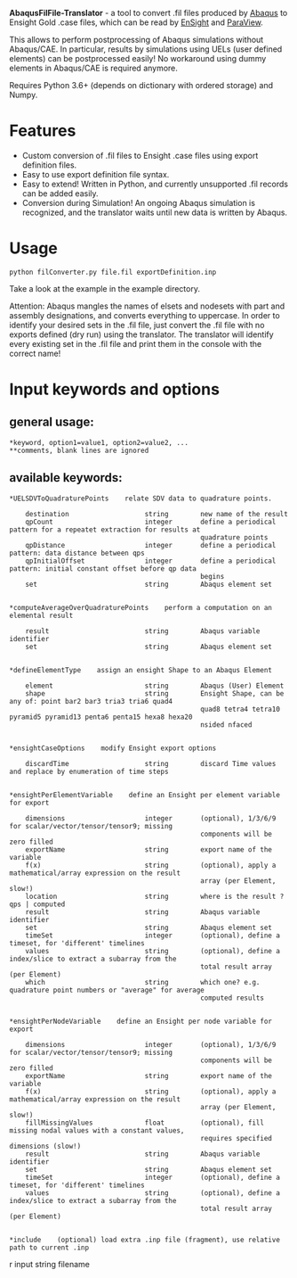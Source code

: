 **AbaqusFilFile-Translator** - a tool to convert .fil files produced by 
[Abaqus](https://www.3ds.com/products-services/simulia/products/abaqus/) to
Ensight Gold .case files, which can be read by 
[EnSight](https://www.ansys.com/products/fluids/ansys-ensight) 
and [ParaView](https://www.paraview.org/).

This allows to perform postprocessing of Abaqus simulations without Abaqus/CAE.
In particular, results by simulations using UELs (user defined elements) can 
be postprocessed easily! No workaround using dummy elements in Abaqus/CAE is required 
anymore.

Requires Python 3.6+ (depends on dictionary with ordered storage) and Numpy.

Features
===========================
*  Custom conversion  of .fil files to Ensight .case files using export definition files.
*  Easy to use export definition file syntax.
*  Easy to extend! Written in Python, and currently unsupported .fil records can be added easily.
*  Conversion during Simulation! An ongoing Abaqus simulation is recognized, and the translator waits until new data is written by Abaqus.

Usage
===========================

    python filConverter.py file.fil exportDefinition.inp
    
Take a look at the example in the example directory.

Attention: Abaqus mangles the names of elsets and nodesets with part and assembly designations, and converts everything to uppercase. 
In order to identify your desired sets in the .fil file, just convert the .fil file with no exports defined (dry run) using the translator.
The translator will identify every existing set in the .fil file and print them in the console with the correct name!

Input keywords and options
===========================

general usage: 
--------------
    
    *keyword, option1=value1, option2=value2, ...
    **comments, blank lines are ignored

available keywords:
-------------------

    *UELSDVToQuadraturePoints    relate SDV data to quadrature points.

        destination                   string        new name of the result
        qpCount                       integer       define a periodical pattern for a repeatet extraction for results at
                                                    quadrature points
        qpDistance                    integer       define a periodical pattern: data distance between qps
        qpInitialOffset               integer       define a periodical pattern: initial constant offset before qp data
                                                    begins
        set                           string        Abaqus element set


    *computeAverageOverQuadraturePoints    perform a computation on an elemental result

        result                        string        Abaqus variable identifier
        set                           string        Abaqus element set


    *defineElementType    assign an ensight Shape to an Abaqus Element

        element                       string        Abaqus (User) Element
        shape                         string        Ensight Shape, can be any of: point bar2 bar3 tria3 tria6 quad4
                                                    quad8 tetra4 tetra10 pyramid5 pyramid13 penta6 penta15 hexa8 hexa20
                                                    nsided nfaced


    *ensightCaseOptions    modify Ensight export options

        discardTime                   string        discard Time values and replace by enumeration of time steps


    *ensightPerElementVariable    define an Ensight per element variable for export

        dimensions                    integer       (optional), 1/3/6/9 for scalar/vector/tensor/tensor9; missing
                                                    components will be zero filled
        exportName                    string        export name of the variable
        f(x)                          string        (optional), apply a mathematical/array expression on the result
                                                    array (per Element, slow!)
        location                      string        where is the result ? qps | computed
        result                        string        Abaqus variable identifier
        set                           string        Abaqus element set
        timeSet                       integer       (optional), define a timeset, for 'different' timelines
        values                        string        (optional), define a index/slice to extract a subarray from the
                                                    total result array (per Element)
        which                         string        which one? e.g. quadrature point numbers or "average" for average
                                                    computed results


    *ensightPerNodeVariable    define an Ensight per node variable for export

        dimensions                    integer       (optional), 1/3/6/9 for scalar/vector/tensor/tensor9; missing
                                                    components will be zero filled
        exportName                    string        export name of the variable
        f(x)                          string        (optional), apply a mathematical/array expression on the result
                                                    array (per Element, slow!)
        fillMissingValues             float         (optional), fill missing nodal values with a constant values,
                                                    requires specified dimensions (slow!)
        result                        string        Abaqus variable identifier
        set                           string        Abaqus element set
        timeSet                       integer       (optional), define a timeset, for 'different' timelines
        values                        string        (optional), define a index/slice to extract a subarray from the
                                                    total result array (per Element)


    *include    (optional) load extra .inp file (fragment), use relative path to current .inp

r       input                         string        filename
